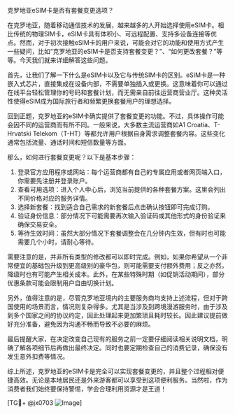 克罗地亚eSIM卡是否有套餐变更选项？

在克罗地亚，随着移动通信技术的发展，越来越多的人开始选择使用eSIM卡。相比传统的物理SIM卡，eSIM卡具有体积小、可远程配置、支持多设备连接等优点。然而，对于初次接触eSIM卡的用户来说，可能会对它的功能和使用方式产生一些疑问，比如“克罗地亚的eSIM卡是否支持套餐变更？”、“如何更改套餐？”等等。今天我们就来详细解答这些问题。

首先，让我们了解一下什么是eSIM卡以及它与传统SIM卡的区别。eSIM卡是一种嵌入式芯片，直接集成在设备内部，不需要单独插入或更换。这意味着你可以通过在线平台轻松管理你的号码和套餐计划，而无需亲自前往运营商营业厅。这种灵活性使得eSIM成为国际旅行者和频繁更换套餐用户的理想选择。

回到正题，克罗地亚的eSIM卡确实提供了套餐变更的功能。不过，具体操作可能会因不同的运营商而有所不同。一般来说，大多数主流运营商如A1 Croatia、T-Hrvatski Telekom（T-HT）等都允许用户根据自身需求调整套餐内容。这些变化通常包括流量、通话时间和短信数量等方面。

那么，如何进行套餐变更呢？以下是基本步骤：

1. 登录官方应用程序或网站：每个运营商都有自己的专属应用或者网页端入口，你需要先注册并登录账户。
2. 查看可用选项：进入个人中心后，浏览当前提供的各种套餐方案。这里会列出不同价格对应的服务详情。
3. 选择新套餐：找到适合自己需求的新套餐后点击确认按钮即可完成订购。
4. 验证身份信息：部分情况下可能需要再次输入验证码或其他形式的身份验证来确保交易安全。
5. 等待生效时间：虽然大部分情况下套餐调整会在几分钟内生效，但有时也可能需要几个小时，请耐心等待。

需要注意的是，并非所有类型的修改都可以即时完成。例如，如果你希望从一个非常便宜的基础包升级到更高级别的豪华包，则可能需要支付额外费用；反之亦然，降级时也有可能产生相关成本。此外，在某些特殊时期（如促销活动期间），部分优惠条款可能会限制用户自由切换计划。

另外，值得注意的是，尽管克罗地亚境内的主要服务商均支持上述流程，但对于跨国使用的场景而言，情况则复杂得多。尤其是当涉及到跨境漫游服务时，由于涉及到多个国家之间的协议约定，因此处理起来更加繁琐且耗时较长。因此建议提前做好充分准备，避免因为沟通不畅而导致不必要的麻烦。

最后提醒大家，在决定改变自己现有的服务之前一定要仔细阅读相关说明文档，明确了解各项细节后再做出最终决定。同时也要定期检查自己的消费记录，确保没有发生意外扣费等情况。

综上所述，克罗地亚的eSIM卡是完全可以实现套餐变更的，并且整个过程相对便捷高效。无论是本地居民还是外来游客都可以享受到这项便利服务。当然啦，作为消费者我们始终要保持警惕，学会合理利用资源才是王道！

[TG💪+ @jx0703 ![Image](https://github.com/user-attachments/assets/dbca1d08-cadb-493c-b0ec-ad6f7a83f270)]
